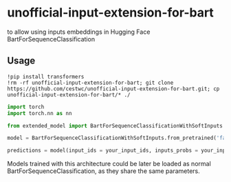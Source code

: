 # unofficial-input-extension-for-bart
to allow using inputs embeddings in Hugging Face BartForSequenceClassification

## Usage
```
!pip install transformers
!rm -rf unofficial-input-extension-for-bart; git clone https://github.com/cestwc/unofficial-input-extension-for-bart.git; cp unofficial-input-extension-for-bart/* ./
```

```python
import torch
import torch.nn as nn

from extended_model import BartForSequenceClassificationWithSoftInputs

model = BartForSequenceClassificationWithSoftInputs.from_pretrained('facebook/bart-base')

predictions = model(input_ids = your_input_ids, inputs_probs = your_inputs_probs).logits
```

Models trained with this architecture could be later be loaded as normal BartForSequenceClassification, as they share the same parameters.
